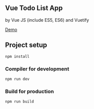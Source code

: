 Vue Todo List App
-----

by Vue JS (include ES5, ES6) and Vuetify

[Demo](https://nord18.github.io/vue-todo-list/)


## Project setup
```
npm install
```

### Compiler for development
```
npm run dev
```

### Build for production
```
npm run build
```